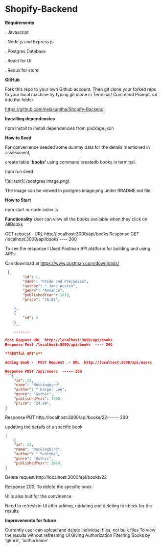 # Shopify-Backend

**Requirements**

. Javascript

. Node.js and Express.js

. Postgres Database

. React for UI

. Redux for store


**GitHub**

Fork this repo to your own Github account. Then git clone your forked repo to your local machine by typing git clone in Terminal/ Command Prompt. cd into the folder

https://github.com/nelasunitha/Shopify-Backend

**Installing dependencies**

npm install to install dependencies from package.json

**How to Seed**

For convenience seeded some dummy data for the details mentioned in assessment,

create table **'books'**  using command createdb books in terminal.

npm run seed

![alt text](./postgres image.png)

The image can be viewed in postgres image.png under RRADME.md file

**How to Start**

npm start or node index.js

**Functionality**
User can view all the books available when they click on AllBooks

GET request -  URL  http://localhost:3000/api/books
Response GET /localhost:3000/api/books  ---- 200

To see the response I Used Postman API platform for building and using API's.

Can download at https://www.postman.com/downloads/



``` json
 {
        "id": 1,
        "name": "Pride and Prejudice",
        "author": " Jane Austen",
        "genre": "Romance",
        "publishedYear": 1813,
        "price": "16.83",

    },
    {
        "id": 3
    }
    ```
    .......

Post Request URL  http://localhost:3000/api/books
Response Post /localhost:3000/api/books  ---- 200

**RESTful API's**

Adding Book -  POST Request  - URL  http://localhost:3000/api/users

Response POST /api/users  ----- 200
```{
    "id": 23,
    "name": "Mockingbird",
    "author": " Harper Lee",
    "genre": "Gothic",
    "publishedYear": 1960,
    "price": "24.99",
}
```



Response PUT http://localhost:3000/api/books/22------ 200

updating the details of a specific book


``` json
[
    {
    "id": 22,
    "name": "Mockingbird",
    "author": " Sunitha",
    "genre": "Gothic",
    "publishedYear": 1960,
}
```
Delete request http://localhost:3000/api/books/22

Response 200;
 To delete the specific book

 UI is also buit for the convinence

Need to refresh in UI after adding, updating and deleting to check for the results


**Improvements for future**

Currently user can upload and delete individual files, not bulk files
To view the results without refreshing UI
Giving Authorization
Fiterring Books by 'genre', 'authorname'

